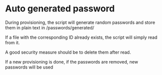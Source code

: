 # Auto generated password

During provisioning, the script will generate random passwords and store them in plain text in /passwords/generated/

If a file with the corresponding ID already exists, the script will simply read from it. 

A good security measure should be to delete them after read.

If a new provisioning is done, if the passwords are removed, new passwords will be used
 




